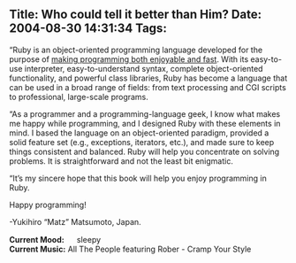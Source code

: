 Title: Who could tell it better than Him?
Date: 2004-08-30 14:31:34
Tags: 
---
<p>&#8220;Ruby is an object-oriented programming language developed for the purpose of <u>making programming both enjoyable and fast</u>. With its easy-to-use interpreter, easy-to-understand syntax, complete object-oriented functionality, and powerful class libraries, Ruby has become a language that can be used in a broad range of fields: from text processing and CGI scripts to professional, large-scale programs.</p>

<p>&#8220;As a programmer and a programming-language geek, I know what makes me happy while programming, and I designed Ruby with these elements in mind. I based the language on an object-oriented paradigm, provided a solid feature set (e.g., exceptions, iterators, etc.), and made sure to keep things consistent and balanced. Ruby will help you concentrate on solving problems. It is straightforward and not the least bit enigmatic.</p>

<p>&#8220;It&#8217;s my sincere hope that this book will help you enjoy programming in Ruby.</p>

<p>Happy programming!</p>

<p>-Yukihiro &#8220;Matz&#8221; Matsumoto, Japan.</p>

<p><strong>Current Mood:</strong> <img width="15" height="15" src="http://stat.livejournal.com/img/mood/growf/smileys/tired.gif"/> sleepy<br/><strong>Current Music:</strong> All The People featuring Rober - Cramp Your Style</p>
